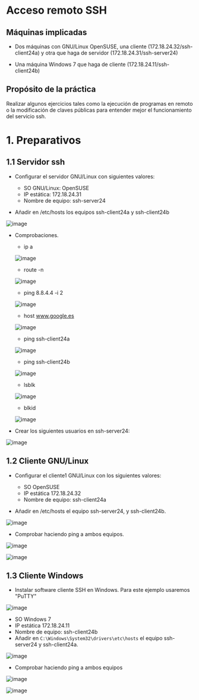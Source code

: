 # Acceso remoto SSH

## Máquinas implicadas
* Dos máquinas con GNU/Linux OpenSUSE, una cliente (172.18.24.32/ssh-client24a) y otra que haga de servidor (172.18.24.31/ssh-server24)

* Una máquina Windows 7 que haga de cliente (172.18.24.11/ssh-client24b)

## Propósito de la práctica

Realizar algunos ejercicios tales como la ejecución de programas en remoto o la modificación de claves públicas para entender mejor el funcionamiento del servicio ssh.

# 1. Preparativos

## 1.1 Servidor ssh

* Configurar el servidor GNU/Linux con siguientes valores:
  * SO GNU/Linux: OpenSUSE
  * IP estática: 172.18.24.31
  * Nombre de equipo: ssh-server24

* Añadir en /etc/hosts los equipos ssh-client24a y ssh-client24b

![image](imagenes/Selección_002.png)

* Comprobaciones.

  * ip a

  ![image](imagenes/Selección_003.png)

  * route -n

  ![image](imagenes/Selección_004.png)

  * ping 8.8.4.4 -i 2

  ![image](imagenes/Selección_005.png)

  * host www.google.es

  ![image](imagenes/Selección_006.png)

  * ping ssh-client24a

  ![image](imagenes/Selección_011.png)

  * ping ssh-client24b

  ![image](imagenes/Selección_012.png)

  * lsblk

  ![image](imagenes/Selección_007.png)

  * blkid

  ![image](imagenes/Selección_008.png)

* Crear los siguientes usuarios en ssh-server24:

![image](imagenes/Selección_009.png)

## 1.2 Cliente GNU/Linux

* Configurar el cliente1 GNU/Linux con los siguientes valores:
  * SO OpenSUSE
  * IP estática 172.18.24.32
  * Nombre de equipo: ssh-client24a

* Añadir en /etc/hosts el equipo ssh-server24, y ssh-client24b.

![image](imagenes/Selección_013.png)

* Comprobar haciendo ping a ambos equipos.

![image](imagenes/Selección_015.png)


![image](imagenes/Selección_016.png)

## 1.3 Cliente Windows

* Instalar software cliente SSH en Windows. Para este ejemplo usaremos "PuTTY"

![image](imagenes/Selección_026.png)

* SO Windows 7
* IP estática 172.18.24.11
* Nombre de equipo: ssh-client24b
* Añadir en `C:\Windows\System32\drivers\etc\hosts` el equipo ssh-server24 y ssh-client24a.

![image](imagenes/Selección_014.png)

* Comprobar haciendo ping a ambos equipos

![image](imagenes/Selección_017.png)

![image](imagenes/Selección_018.png)
